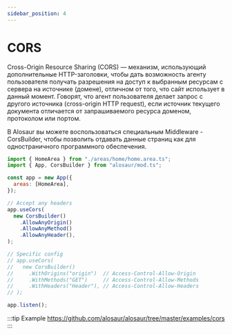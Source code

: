 ```yaml
---
sidebar_position: 4
---
```


# CORS

Cross-Origin Resource Sharing (CORS) — механизм, использующий дополнительные HTTP-заголовки, чтобы дать возможность агенту пользователя получать разрешения на доступ к выбранным ресурсам с сервера на источнике (домене), отличном от того, что сайт использует в данный момент. Говорят, что агент пользователя делает запрос с другого источника (cross-origin HTTP request), если источник текущего документа отличается от запрашиваемого ресурса доменом, протоколом или портом.

В Alosaur вы можете воспользоваться специальным Middleware - CorsBuilder, чтобы позволить отдавать данные страниц как для одностраничного программного обеспечения.

```jsx
import { HomeArea } from "./areas/home/home.area.ts";
import { App, CorsBuilder } from "alosaur/mod.ts";

const app = new App({
  areas: [HomeArea],
});

// Accept any headers
app.useCors(
  new CorsBuilder()
    .AllowAnyOrigin()
    .AllowAnyMethod()
    .AllowAnyHeader(),
);

// Specific config
// app.useCors(
//   new CorsBuilder()
//     .WithOrigins("origin")  // Access-Control-Allow-Origin
//     .WithMethods("GET")     // Access-Control-Allow-Methods
//     .WithHeaders("Header"), // Access-Control-Allow-Headers
// );

app.listen();
```

:::tip Example
https://github.com/alosaur/alosaur/tree/master/examples/cors
:::